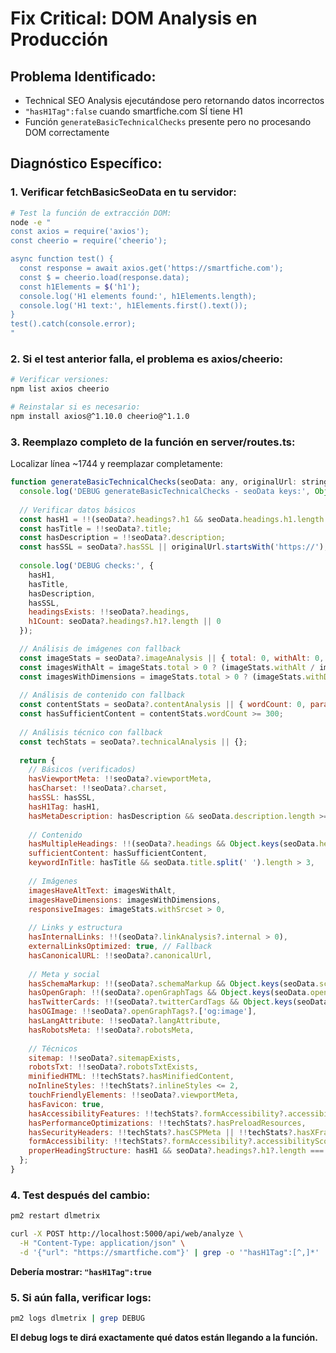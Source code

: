 # Fix Critical: DOM Analysis en Producción

## **Problema Identificado:**
- Technical SEO Analysis ejecutándose pero retornando datos incorrectos
- `"hasH1Tag":false` cuando smartfiche.com SÍ tiene H1
- Función `generateBasicTechnicalChecks` presente pero no procesando DOM correctamente

## **Diagnóstico Específico:**

### 1. **Verificar fetchBasicSeoData en tu servidor:**
```bash
# Test la función de extracción DOM:
node -e "
const axios = require('axios');
const cheerio = require('cheerio');

async function test() {
  const response = await axios.get('https://smartfiche.com');
  const $ = cheerio.load(response.data);
  const h1Elements = $('h1');
  console.log('H1 elements found:', h1Elements.length);
  console.log('H1 text:', h1Elements.first().text());
}
test().catch(console.error);
"
```

### 2. **Si el test anterior falla, el problema es axios/cheerio:**
```bash
# Verificar versiones:
npm list axios cheerio

# Reinstalar si es necesario:
npm install axios@^1.10.0 cheerio@^1.1.0
```

### 3. **Reemplazo completo de la función en server/routes.ts:**

Localizar línea ~1744 y reemplazar completamente:

```javascript
function generateBasicTechnicalChecks(seoData: any, originalUrl: string) {
  console.log('DEBUG generateBasicTechnicalChecks - seoData keys:', Object.keys(seoData || {}));
  
  // Verificar datos básicos
  const hasH1 = !!(seoData?.headings?.h1 && seoData.headings.h1.length > 0);
  const hasTitle = !!seoData?.title;
  const hasDescription = !!seoData?.description;
  const hasSSL = seoData?.hasSSL || originalUrl.startsWith('https://');
  
  console.log('DEBUG checks:', {
    hasH1,
    hasTitle,
    hasDescription,
    hasSSL,
    headingsExists: !!seoData?.headings,
    h1Count: seoData?.headings?.h1?.length || 0
  });

  // Análisis de imágenes con fallback
  const imageStats = seoData?.imageAnalysis || { total: 0, withAlt: 0, withDimensions: 0, withSrcset: 0 };
  const imagesWithAlt = imageStats.total > 0 ? (imageStats.withAlt / imageStats.total) >= 0.8 : true;
  const imagesWithDimensions = imageStats.total > 0 ? (imageStats.withDimensions / imageStats.total) >= 0.5 : true;
  
  // Análisis de contenido con fallback
  const contentStats = seoData?.contentAnalysis || { wordCount: 0, paragraphCount: 0 };
  const hasSufficientContent = contentStats.wordCount >= 300;
  
  // Análisis técnico con fallback
  const techStats = seoData?.technicalAnalysis || {};
  
  return {
    // Básicos (verificados)
    hasViewportMeta: !!seoData?.viewportMeta,
    hasCharset: !!seoData?.charset,
    hasSSL: hasSSL,
    hasH1Tag: hasH1,
    hasMetaDescription: hasDescription && seoData.description.length >= 120,
    
    // Contenido
    hasMultipleHeadings: !!(seoData?.headings && Object.keys(seoData.headings).length > 1),
    sufficientContent: hasSufficientContent,
    keywordInTitle: hasTitle && seoData.title.split(' ').length > 3,
    
    // Imágenes
    imagesHaveAltText: imagesWithAlt,
    imagesHaveDimensions: imagesWithDimensions,
    responsiveImages: imageStats.withSrcset > 0,
    
    // Links y estructura
    hasInternalLinks: !!(seoData?.linkAnalysis?.internal > 0),
    externalLinksOptimized: true, // Fallback
    hasCanonicalURL: !!seoData?.canonicalUrl,
    
    // Meta y social
    hasSchemaMarkup: !!(seoData?.schemaMarkup && Object.keys(seoData.schemaMarkup).length > 0),
    hasOpenGraph: !!(seoData?.openGraphTags && Object.keys(seoData.openGraphTags).length >= 3),
    hasTwitterCards: !!(seoData?.twitterCardTags && Object.keys(seoData.twitterCardTags).length >= 3),
    hasOGImage: !!seoData?.openGraphTags?.['og:image'],
    hasLangAttribute: !!seoData?.langAttribute,
    hasRobotsMeta: !!seoData?.robotsMeta,
    
    // Técnicos
    sitemap: !!seoData?.sitemapExists,
    robotsTxt: !!seoData?.robotsTxtExists,
    minifiedHTML: !!techStats?.hasMinifiedContent,
    noInlineStyles: !!techStats?.inlineStyles <= 2,
    touchFriendlyElements: !!seoData?.viewportMeta,
    hasFavicon: true,
    hasAccessibilityFeatures: !!techStats?.formAccessibility?.accessibilityScore >= 80,
    hasPerformanceOptimizations: !!techStats?.hasPreloadResources,
    hasSecurityHeaders: !!techStats?.hasCSPMeta || !!techStats?.hasXFrameOptions,
    formAccessibility: !!techStats?.formAccessibility?.accessibilityScore >= 80,
    properHeadingStructure: hasH1 && seoData?.headings?.h1?.length === 1
  };
}
```

### 4. **Test después del cambio:**
```bash
pm2 restart dlmetrix

curl -X POST http://localhost:5000/api/web/analyze \
  -H "Content-Type: application/json" \
  -d '{"url": "https://smartfiche.com"}' | grep -o '"hasH1Tag":[^,]*'
```

**Debería mostrar: `"hasH1Tag":true`**

### 5. **Si aún falla, verificar logs:**
```bash
pm2 logs dlmetrix | grep DEBUG
```

**El debug logs te dirá exactamente qué datos están llegando a la función.**